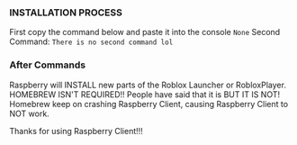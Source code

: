 ### INSTALLATION PROCESS
First copy the command below and paste it into the console
```None```
Second Command:
```There is no second command lol```
### After Commands
Raspberry will INSTALL new parts of the Roblox Launcher or RobloxPlayer.
HOMEBREW ISN'T REQUIRED!!
People have said that it is BUT IT IS NOT! Homebrew keep on crashing Raspberry Client, causing Raspberry Client to NOT work.

Thanks for using Raspberry Client!!!
